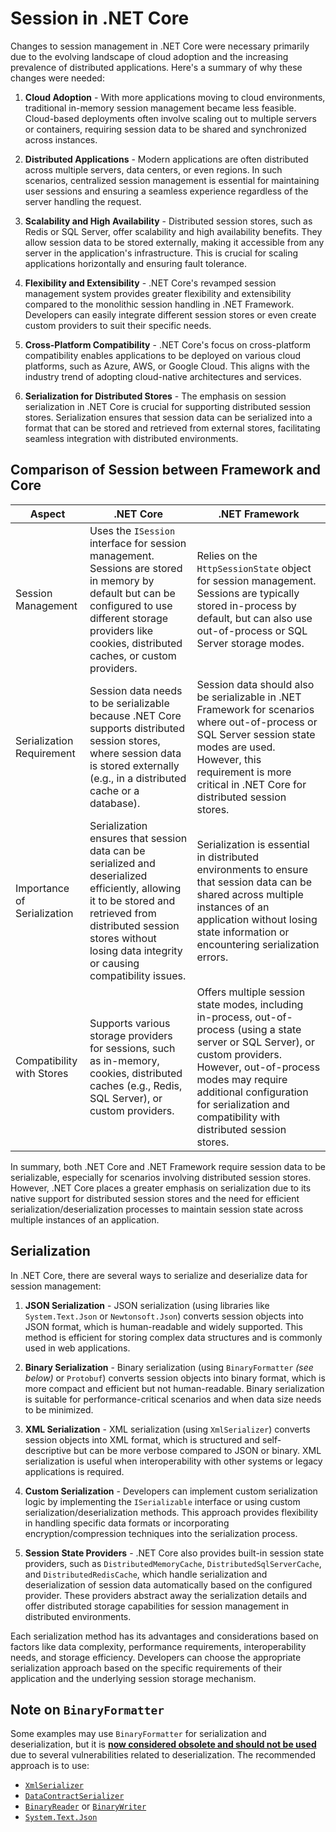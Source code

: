 # Session in .NET Core

Changes to session management in .NET Core were necessary primarily due to the evolving landscape of cloud adoption and the increasing prevalence of distributed applications. Here's a summary of why these changes were needed:

1. **Cloud Adoption** - With more applications moving to cloud environments, traditional in-memory session management became less feasible. Cloud-based deployments often involve scaling out to multiple servers or containers, requiring session data to be shared and synchronized across instances.

2. **Distributed Applications** - Modern applications are often distributed across multiple servers, data centers, or even regions. In such scenarios, centralized session management is essential for maintaining user sessions and ensuring a seamless experience regardless of the server handling the request.

3. **Scalability and High Availability** - Distributed session stores, such as Redis or SQL Server, offer scalability and high availability benefits. They allow session data to be stored externally, making it accessible from any server in the application's infrastructure. This is crucial for scaling applications horizontally and ensuring fault tolerance.

4. **Flexibility and Extensibility** - .NET Core's revamped session management system provides greater flexibility and extensibility compared to the monolithic session handling in .NET Framework. Developers can easily integrate different session stores or even create custom providers to suit their specific needs.

5. **Cross-Platform Compatibility** - .NET Core's focus on cross-platform compatibility enables applications to be deployed on various cloud platforms, such as Azure, AWS, or Google Cloud. This aligns with the industry trend of adopting cloud-native architectures and services.

6. **Serialization for Distributed Stores** - The emphasis on session serialization in .NET Core is crucial for supporting distributed session stores. Serialization ensures that session data can be serialized into a format that can be stored and retrieved from external stores, facilitating seamless integration with distributed environments.

## Comparison of Session between Framework and Core


| Aspect                      | .NET Core                                    | .NET Framework                                |
|-----------------------------|----------------------------------------------|-----------------------------------------------|
| Session Management          | Uses the `ISession` interface for session management. Sessions are stored in memory by default but can be configured to use different storage providers like cookies, distributed caches, or custom providers. | Relies on the `HttpSessionState` object for session management. Sessions are typically stored in-process by default, but can also use out-of-process or SQL Server storage modes. |
| Serialization Requirement   | Session data needs to be serializable because .NET Core supports distributed session stores, where session data is stored externally (e.g., in a distributed cache or a database). | Session data should also be serializable in .NET Framework for scenarios where out-of-process or SQL Server session state modes are used. However, this requirement is more critical in .NET Core for distributed session stores. |
| Importance of Serialization | Serialization ensures that session data can be serialized and deserialized efficiently, allowing it to be stored and retrieved from distributed session stores without losing data integrity or causing compatibility issues. | Serialization is essential in distributed environments to ensure that session data can be shared across multiple instances of an application without losing state information or encountering serialization errors. |
| Compatibility with Stores    | Supports various storage providers for sessions, such as in-memory, cookies, distributed caches (e.g., Redis, SQL Server), or custom providers. | Offers multiple session state modes, including in-process, out-of-process (using a state server or SQL Server), or custom providers. However, out-of-process modes may require additional configuration for serialization and compatibility with distributed session stores. |

In summary, both .NET Core and .NET Framework require session data to be serializable, especially for scenarios involving distributed session stores. However, .NET Core places a greater emphasis on serialization due to its native support for distributed session stores and the need for efficient serialization/deserialization processes to maintain session state across multiple instances of an application.

## Serialization

In .NET Core, there are several ways to serialize and deserialize data for session management:

1. **JSON Serialization** - JSON serialization (using libraries like `System.Text.Json` or `Newtonsoft.Json`) converts session objects into JSON format, which is human-readable and widely supported. This method is efficient for storing complex data structures and is commonly used in web applications.

2. **Binary Serialization** - Binary serialization (using `BinaryFormatter` *(see below)* or `Protobuf`) converts session objects into binary format, which is more compact and efficient but not human-readable. Binary serialization is suitable for performance-critical scenarios and when data size needs to be minimized.

3. **XML Serialization** - XML serialization (using `XmlSerializer`) converts session objects into XML format, which is structured and self-descriptive but can be more verbose compared to JSON or binary. XML serialization is useful when interoperability with other systems or legacy applications is required.

4. **Custom Serialization** - Developers can implement custom serialization logic by implementing the `ISerializable` interface or using custom serialization/deserialization methods. This approach provides flexibility in handling specific data formats or incorporating encryption/compression techniques into the serialization process.

5. **Session State Providers** - .NET Core also provides built-in session state providers, such as `DistributedMemoryCache`, `DistributedSqlServerCache`, and `DistributedRedisCache`, which handle serialization and deserialization of session data automatically based on the configured provider. These providers abstract away the serialization details and offer distributed storage capabilities for session management in distributed environments.

Each serialization method has its advantages and considerations based on factors like data complexity, performance requirements, interoperability needs, and storage efficiency. Developers can choose the appropriate serialization approach based on the specific requirements of their application and the underlying session storage mechanism.

## Note on `BinaryFormatter`

Some examples may use `BinaryFormatter` for serialization and deserialization, but it is **[now considered obsolete and should not be used](https://aka.ms/binaryformatter)** due to several vulnerabilities related to deserialization. The recommended approach is to use:

- [`XmlSerializer`](https://learn.microsoft.com/en-us/dotnet/api/system.xml.serialization.xmlserializer)
- [`DataContractSerializer`](https://learn.microsoft.com/en-us/dotnet/api/system.runtime.serialization.datacontractserializer)
- [`BinaryReader`](https://learn.microsoft.com/en-us/dotnet/api/system.io.binaryreader) or [`BinaryWriter`](https://learn.microsoft.com/en-us/dotnet/api/system.io.binarywriter)
- [`System.Text.Json`](https://learn.microsoft.com/en-us/dotnet/api/system.text.json)